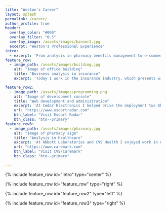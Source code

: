 ```yaml
---
title: "Weston's Career"
layout: splash
permalink: /career/
author_profile: true
header:
  overlay_color: "#000"
  overlay_filter: "0.5"
  overlay_image: /assets/images/banner1.jpg
  excerpt: "Weston's Professional Experience"
intro: 
  - excerpt: 'From analysis in pharmacy benefits management to e-commerce development to insurance systems, I have an array of experiences in my career.'
feature_row:
  - image_path: /assets/images/building.jpg
    alt: "Image of office building"
    title: "Business analysis in insurance"
    excerpt: 'Today I work in the insurance industry, which presents wide-ranging technology project work.  From online billing and payments to telephony and internal systems, I enjoy the diversity in my career.'

feature_row2:
  - image_path: /assets/images/programming.png
    alt: "Image of development console"
    title: "Web development and administration"
    excerpt: 'At Cedar Electronics I helped drive the deployment two Shopify Plus e-commerce stores quickly and with great usability, integration, and    financial results.'
    url: "https://www.escortradar.com"
    btn_label: "Visit Escort Radar"
    btn_class: "btn--primary"
feature_row3:
  - image_path: /assets/images/pharmacy.jpg
    alt: "Image of pharmacy sign"
    title: "Analysis in healthcare"
    excerpt: 'At Abbott Laboratories and CVS Health I enjoyed work in digital, mobile, e-commerce, databases, and a myriad of other systems.  On caremark.com my project work on guest refill is still visible today.'
    url: "https://www.caremark.com"
    btn_label: "Visit CVS/Caremark"
    btn_class: "btn--primary"

---
```


{% include feature_row id="intro" type="center" %}

{% include feature_row id="feature_row" type="right" %}

{% include feature_row id="feature_row2" type="left" %}

{% include feature_row id="feature_row3" type="right" %}



